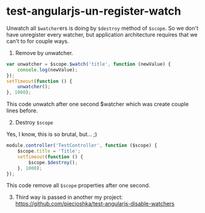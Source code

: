 # test-angularjs-un-register-watch

Unwatch all `$watcher`ers is doing by `$destroy` method of `$scope`.
So we don't have unregister every watcher, but application architecture requires that we can't to for couple ways.

1. Remove by unwatcher.

```js
var unwatcher = $scope.$watch('title', function (newValue) {
    console.log(newValue);
});
setTimeout(function () {
    unwatcher();
}, 1000);
```

This code unwatch after one second $watcher which was create couple lines before.

2. Destroy `$scope`

Yes, I know, this is so brutal, but... ;)

```js
module.controller('TestController', function ($scope) {
    $scope.title = 'Title';
    setTimeout(function () {
        $scope.$destroy();
    }, 1000);
});
```

This code remove all `$scope` properties after one second.

3. Third way is passed in another my project: https://github.com/piecioshka/test-angularjs-disable-watchers
